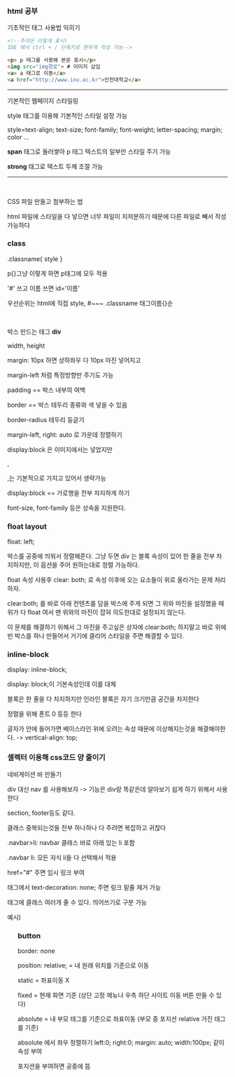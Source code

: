 ### html 공부

<p>기초적인 태그 사용법 익히기

```html
<!--주석은 이렇게 표시! 
IDE 에서 ctrl + / 단축키로 편하게 작성 가능-->

<p> p 태그를 사용해 본문 표시</p>
<img src="img경로"> # 이미지 삽입
<a> a 태그로 이동</a>
<a href="http://www.inu.ac.kr">인천대학교</a>
```
</p>

---

기본적인 웹페이지 스타일링

style 태그를 이용해 기본적인 스타일 설정 가능

style=text-align; text-size; font-family; font-weight; letter-spacing;
margin; color ...

**span** 태그로 둘러쌓아 p 태그 텍스트의 일부만 스타일 주기 가능

**strong** 태그로 텍스트 두께 조절 가능

--- 

<br />

CSS 파일 만들고 첨부하는 법

html 파일에 스타일을 다 넣으면 너무 파일이 지저분하기 때문에 다른 파일로 빼서 작성 가능하다

### class

.classname{
 style
}

p{}그냥 이렇게 하면 p태그에 모두 적용

'#' 쓰고 이름 쓰면 id='이름'

우선순위는 html에 직접 style, #~~~ .classname 태그이름{}순

<br>

박스 만드는 태그 **div**

width, height

margin: 10px 하면 상하좌우 다 10px 마진 넣어지고 

margin-left 처럼 특정방향만 주기도 가능

padding == 박스 내부의 여백

border == 박스 테두리 종류와 색 넣을 수 있음

border-radius 테두리 둥글기

margin-left, right: auto 로 가운데 정렬하기

display:block 은 이미지에서는 넣었지만 <div>,<p>,<h>는 기본적으로 가지고 있어서 생략가능

display:block == 가로행을 전부 차지하게 하기

font-size, font-family 등은 상속을 지원한다.

### float layout

float: left;

박스를 공중에 띄워서 정렬해준다. 그냥 두면 div 는 블록 속성이 있어 한 줄을 전부 차지하지만,
이 옵션을 주어 원하는대로 정렬 가능하다.

float 속성 사용후 clear: both; 로 속성 이후에 오는 요소들이 위로 올라가는 문제 처리하자.

clear:both; 를 바로 아래 컨텐츠를 담을 박스에 주게 되면 그 위와 마진을 설정했을 때 위가 다 float 여서 맨 위와의 마진이 잡혀 의도한대로 설정되지 않는다.

이 문제를 해결하기 위해서 그 마진을 주고싶은 상자에 clear:both; 하지말고 바로 위에 빈 박스를 하나 만들어서 거기에 클리어 스타일을 주면 해결할 수 있다.
### inline-block

display: inline-block;

display: block;이 기본속성인데 이를 대체

블록은 한 줄을 다 차지하지만 인라인 블록은 자기 크기만큼 공간을 차지한다

정렬을 위해 폰트 0 등등 한다

글자가 안에 들어가면 베이스라인 위에 오려는 속성 때문에 이상해지는것을 해결해야한다. -> vertical-align: top;


### 셀렉터 이용해 css코드 양 줄이기

네비게이션 바 만들기

div 대신 nav 를 사용해보자 -> 기능은 div랑 똑같은데 알아보기 쉽게 하기 위해서 사용한다

section, footer등도 같다.

클래스 중복되는것들 전부 하나하나 다 주려면 복잡하고 귀찮다

.navbar>li: navbar 클래스 바로 아래 있는 li 포함

.navbar li: 모든 자식 li들 다 선택해서 적용

href="#" 주면 임시 링크 부여

<a> 태그에서 text-decoration: none; 주면 링크 밑줄 제거 가능

태그에 클래스 여러개 줄 수 있다. 띄어쓰기로 구분 가능

예시) <ul class="navbar content">


### button

border: none

position: relative; = 내 원래 위치를 기준으로 이동

static = 좌표이동 X

fixed = 현재 화면 기준 (상단 고정 메뉴나 우측 하단 사이트 이동 버튼 만들 수 있다)

absolute = 내 부모 태그를 기준으로 좌표이동 (부모 중 포지션 relative 가진 태그를 기준)

absolute 에서 좌우 정렬하기 left:0; right:0; margin: auto; width:100px; 같이 속성 부여

포지션을 부여하면 공중에 뜸
